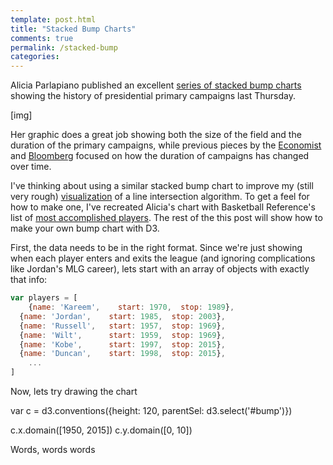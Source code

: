 ```yaml
---
template: post.html
title: "Stacked Bump Charts"
comments: true
permalink: /stacked-bump
categories: 
---
```


Alicia Parlapiano published an excellent [series of stacked bump charts](http://www.nytimes.com/interactive/2015/06/04/us/politics/stacking-up-the-presidential-fields.html) showing the history of presidential primary campaigns last Thursday. 

[img]

Her graphic does a great job showing both the size of the field and the duration of the primary campaigns, while previous pieces by the [Economist](http://www.economist.com/blogs/graphicdetail/2015/04/us-presidential-candidate-announcements) and [Bloomberg](http://www.bloomberg.com/politics/articles/2014-11-25/when-do-presidential-candidates-announce) focused on how the duration of campaigns has changed over time.

I've thinking about using a similar stacked bump chart to improve my (still very rough) [visualization](http://bl.ocks.org/1wheel/cbd9053de9bb39231924) of a line intersection algorithm. To get a feel for how to make one, I've recreated Alicia's chart with Basketball Reference's list of [most accomplished players](http://www.basketball-reference.com/leaders/hof_prob.html). The rest of the this post will show how to make your own bump chart with D3. 

First, the data needs to be in the right format. Since we're just showing when each player enters and exits the league (and ignoring complications like Jordan's MLG career), lets start with an array of objects with exactly that info:

```javascript
var players = [
	{name: 'Kareem',    start: 1970,  stop: 1989},
  {name: 'Jordan',    start: 1985,  stop: 2003},
  {name: 'Russell',   start: 1957,  stop: 1969},
  {name: 'Wilt',      start: 1959,  stop: 1969},
  {name: 'Kobe',      start: 1997,  stop: 2015},
  {name: 'Duncan',    start: 1998,  stop: 2015},
	...
]
```

Now, lets try drawing the chart

var c = d3.conventions({height: 120, parentSel: d3.select('#bump')})

c.x.domain([1950, 2015])
c.y.domain([0, 10])



<div id='lines'></div>

Words, words words

<div id='bump'></div>




<link rel="stylesheet" type="text/css" href="/javascripts/posts/stackedBump/style.css">


<script src="/javascripts/libs/d3.4.11.js" type="text/javascript"></script>
<script src="/javascripts/libs/lodash.js" type="text/javascript"></script>
<script src="/javascripts/libs/d3-jetpack-v1.js" type="text/javascript"></script>
<script src="/javascripts/libs/d3-starterkit-v1.js" type="text/javascript"></script>


<script src="/javascripts/posts/stackedBump/script.js"></script>
